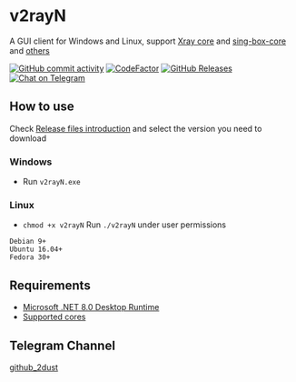 # v2rayN
A GUI client for Windows and Linux, support [Xray core](https://github.com/XTLS/Xray-core) and [sing-box-core](https://github.com/SagerNet/sing-box/releases) and [others](https://github.com/2dust/v2rayN/wiki/List-of-supported-cores)


[![GitHub commit activity](https://img.shields.io/github/commit-activity/m/2dust/v2rayN)](https://github.com/2dust/v2rayN/commits/master)
[![CodeFactor](https://www.codefactor.io/repository/github/2dust/v2rayn/badge)](https://www.codefactor.io/repository/github/2dust/v2rayn)
[![GitHub Releases](https://img.shields.io/github/downloads/2dust/v2rayN/latest/total?logo=github)](https://github.com/2dust/v2rayN/releases)
[![Chat on Telegram](https://img.shields.io/badge/Chat%20on-Telegram-brightgreen.svg)](https://t.me/v2rayn)


## How to use
Check [Release files introduction](https://github.com/2dust/v2rayN/wiki/Release-files-introduction) and select the version you need to download 
### Windows
- Run `v2rayN.exe`
### Linux
- `chmod +x v2rayN` Run `./v2rayN` under user permissions
```
Debian 9+
Ubuntu 16.04+
Fedora 30+
```

## Requirements  
- [Microsoft .NET 8.0 Desktop Runtime ](https://dotnet.microsoft.com/en-us/download/dotnet/8.0)
- [Supported cores](https://github.com/2dust/v2rayN/wiki/List-of-supported-cores)


## Telegram Channel
[github_2dust](https://t.me/github_2dust)
